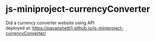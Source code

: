 # js-miniproject-currencyConverter
Did a currency converter website using API
<br>
deployed at: https://pavanshetti1.github.io/js-miniproject-currencyConverter/
